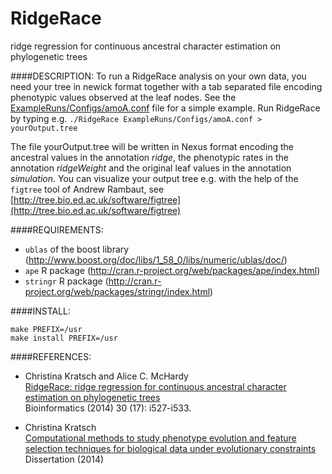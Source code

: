 # RidgeRace
ridge regression for continuous ancestral character estimation on phylogenetic trees

####DESCRIPTION:
To run a RidgeRace analysis on your own data, you need your tree in newick format together with a tab separated file encoding phenotypic values observed at the leaf nodes. See the [ExampleRuns/Configs/amoA.conf](ExampleRuns/Configs/amoA.conf) file for a simple example. Run RidgeRace by typing e.g. `./RidgeRace ExampleRuns/Configs/amoA.conf > yourOutput.tree`

The file yourOutput.tree will be written in Nexus format encoding the ancestral values in the annotation *ridge*, the phenotypic rates in the annotation *ridgeWeight* and the original leaf values in the annotation *simulation*. You can visualize your output tree e.g. with the help of the `figtree` tool of Andrew Rambaut, see [http://tree.bio.ed.ac.uk/software/figtree](http://tree.bio.ed.ac.uk/software/figtree)


####REQUIREMENTS:
- `ublas` of the boost library (http://www.boost.org/doc/libs/1_58_0/libs/numeric/ublas/doc/)
- `ape` R package (http://cran.r-project.org/web/packages/ape/index.html)
- `stringr` R package (http://cran.r-project.org/web/packages/stringr/index.html)
	

####INSTALL:
```
make PREFIX=/usr  
make install PREFIX=/usr
```

####REFERENCES:  
- Christina Kratsch and Alice C. McHardy  
[RidgeRace: ridge regression for continuous ancestral character estimation on phylogenetic trees](https://dx.doi.org/10.1093/bioinformatics/btu477)  
Bioinformatics (2014) 30 (17): i527-i533.  

- Christina Kratsch  
[Computational methods to study phenotype evolution and feature selection techniques for biological data under evolutionary constraints](excerptDissChristina.pdf)  
Dissertation (2014)
